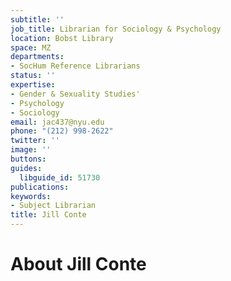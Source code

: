 ```yaml
---
subtitle: ''
job_title: Librarian for Sociology & Psychology
location: Bobst Library
space: MZ
departments:
- SocHum Reference Librarians
status: ''
expertise:
- Gender & Sexuality Studies'
- Psychology
- Sociology
email: jac437@nyu.edu
phone: "(212) 998-2622"
twitter: ''
image: ''
buttons: 
guides:
  libguide_id: 51730
publications: 
keywords:
- Subject Librarian
title: Jill Conte
---
```


# About Jill Conte